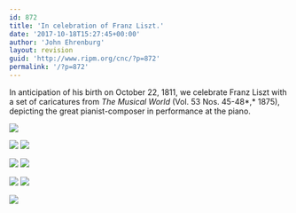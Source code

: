 ```yaml
---
id: 872
title: 'In celebration of Franz Liszt.'
date: '2017-10-18T15:27:45+00:00'
author: 'John Ehrenburg'
layout: revision
guid: 'http://www.ripm.org/cnc/?p=872'
permalink: '/?p=872'
---
```


In anticipation of his birth on October 22, 1811, we celebrate Franz Liszt with a set of caricatures from *The Musical World* (Vol. 53 Nos. 45-48*,* 1875), depicting the great pianist-composer in performance at the piano.

![](http://www.ripm.org/cnc/wp-content/uploads/2017/10/1-Liszt.jpg)

![](http://www.ripm.org/cnc/wp-content/uploads/2017/10/3-Liszt-300x255.jpg) ![](http://www.ripm.org/cnc/wp-content/uploads/2017/10/2-Liszt-300x289.jpg)

![](http://www.ripm.org/cnc/wp-content/uploads/2017/10/4-Liszt-300x275.jpg) ![](http://www.ripm.org/cnc/wp-content/uploads/2017/10/5-Liszt-300x264.jpg)

![](http://www.ripm.org/cnc/wp-content/uploads/2017/10/6-Liszt-300x281.jpg) ![](http://www.ripm.org/cnc/wp-content/uploads/2017/10/7-Liszt-300x295.jpg)

![](http://www.ripm.org/cnc/wp-content/uploads/2017/10/8-Liszt.jpg)